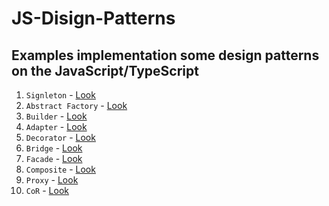 # JS-Disign-Patterns

## Examples implementation some design patterns on the JavaScript/TypeScript

1) ```Signleton``` - <a href="https://github.com/vladIsLove-hub/JS-Disign-Patterns/tree/master/Singleton">Look</a>
2) ```Abstract Factory``` - <a href="https://github.com/vladIsLove-hub/JS-Disign-Patterns/tree/master/Abstract-factory">Look</a>
3) ```Builder``` - <a href="https://github.com/vladIsLove-hub/JS-Disign-Patterns/tree/master/Builder">Look</a>
4) ```Adapter``` - <a href="https://github.com/vladIsLove-hub/JS-Disign-Patterns/tree/master/Adapter">Look</a>
5) ```Decorator``` - <a href="https://github.com/vladIsLove-hub/JS-Disign-Patterns/tree/master/Decorator">Look</a>
6) ```Bridge``` - <a href="https://github.com/vladIsLove-hub/JS-Disign-Patterns/tree/master/Bridge">Look</a>
7) ```Facade``` - <a href="https://github.com/vladIsLove-hub/JS-Disign-Patterns/tree/master/Facade">Look</a>
8) ```Composite``` - <a href="https://github.com/vladIsLove-hub/JS-Disign-Patterns/tree/master/Composite">Look</a>
9) ```Proxy``` - <a href="https://github.com/vladIsLove-hub/JS-Disign-Patterns/tree/master/Proxy">Look</a>
10) ```CoR``` - <a href="https://github.com/vladIsLove-hub/JS-Disign-Patterns/tree/master/CoR">Look</a>
